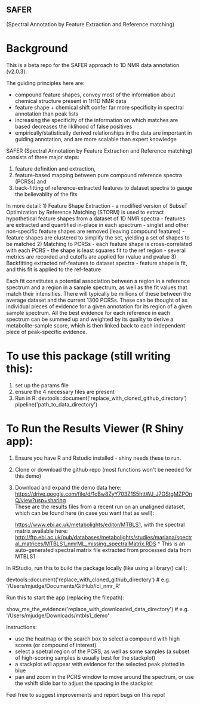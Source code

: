## SAFER
(Spectral Annotation by Feature Extraction and Reference matching)

# Background
This is a beta repo for the SAFER approach to 1D NMR data annotation (v2.0.3).

The guiding principles here are: 
- compound feature shapes, convey most of the information about chemical structure present in 1H1D NMR data
- feature shape + chemical shift confer far more specificity in spectral annotation than peak lists
- increasing the specificity of the information on which matches are based decreases the liklihood of false positives
- empirically/statistically derived relationships in the data are important in guiding annotation, and are more scalable than expert knowledge

SAFER (Spectral Annotation by Feature Extraction and Reference matching) consists of three major steps:
1) feature definition and extraction,
2) feature-based mapping between pure compound reference spectra (PCRSs) and
3) back-fitting of reference-extracted features to dataset spectra to gauge the believablity of the fits

In more detail: 
    1) Feature Shape Extraction
        - a modified version of SubseT Optimization by Reference Matching (STORM) is used to extract hypothetical feature shapes from a dataset of 1D NMR spectra
        - features are extracted and quantified in-place in each spectrum
        - singlet and other non-specific feature shapes are removed (leaving compound features)
        - feature shapes are clustered to simplify the set, yielding a set of shapes to be matched
    2) Matching to PCRSs
        - each feature shape is cross-correlated with each PCRS
        - the shape is least squares fit to the ref region
        - several metrics are recorded and cutoffs are applied for rvalue and pvalue
    3) Backfitting extracted ref-features to dataset spectra
        - feature shape is fit, and this fit is applied to the ref-feature
  
Each fit constitutes a potential association between a region in a reference spectrum and a region in a sample spectrum, as well as the fit values that match their intensities. There will typically be millions of these between the average dataset and the current 1300 PCRSs. These can be thought of as individual pieces of evidence for a given annotation for its region of a given sample spectrum. All the best evidence for each reference in each spectrum can be summed up and weighted by its quality to derive a metabolite-sample score, which is then linked back to each independent piece of peak-specific evidence. 

# To use this package (still writing this):
   1) set up the params file
   2) ensure the 4 necessary files are present
   3) Run in R:
      devtools::document('replace_with_cloned_github_directory')
      pipeline('path_to_data_directory')

# To Run the Results Viewer (R Shiny app): 
1) Ensure you have R and Rstudio installed - shiny needs these to run.
2) Clone or download the github repo (most functions won't be needed for this demo)
3) Download and expand the demo data here: https://drive.google.com/file/d/1cBw8ZyY703Z1S5httWJ_J7OStgMZPOnQ/view?usp=sharing  
   These are the results files from a recent run on an unaligned dataset, which can be 
   found here (in case you want that as well):
 
   https://www.ebi.ac.uk/metabolights/editor/MTBLS1, with the spectral matrix available here:
   http://ftp.ebi.ac.uk/pub/databases/metabolights/studies/mariana/spectral_matrices/MTBLS1_nmrML_missing_spectralMatrix.RDS 
   ^ This is an auto-generated spectral matrix file extracted from processed data from MTBLS1

In RStudio, run this to build the package locally (like using a library() call):

   devtools::document('replace_with_cloned_github_directory') # e.g. '/Users/mjudge/Documents/GitHub/icl_nmr_R'
  
Run this to start the app (replacing the filepath):

   show_me_the_evidence('replace_with_downloaded_data_directory') # e.g. '/Users/mjudge/Downloads/mtbls1_demo'

Instructions:
- use the heatmap or the search box to select a compound with high scores (or compound of interest)
- select a spetral region of the PCRS, as well as some samples (a subset of high-scoring samples is usually best for the stackplot)
- a stackplot will appear with evidence for the selected peak plotted in blue
- pan and zoom in the PCRS window to move around the spectrum, or use the vshift slide bar to adjust the spacing in the stackplot

Feel free to suggest improvements and report bugs on this repo!


